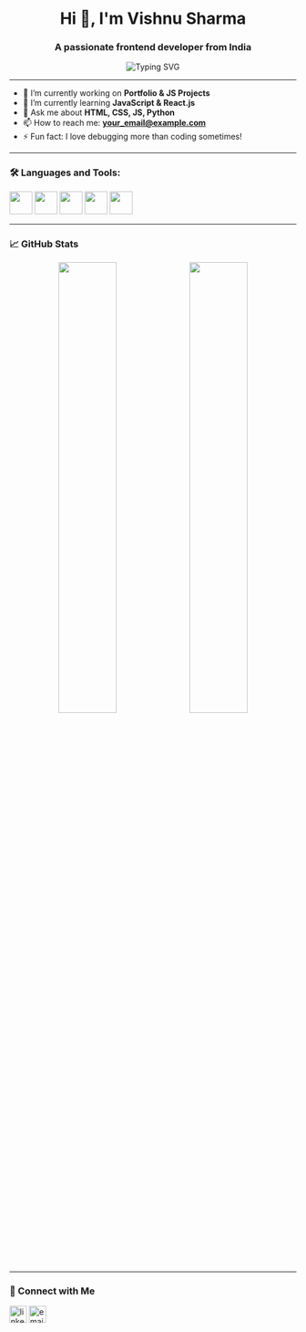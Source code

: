 <h1 align="center">Hi 👋, I'm Vishnu Sharma</h1>
<h3 align="center">A passionate frontend developer from India</h3>

<p align="center">
  <img src="https://readme-typing-svg.herokuapp.com?color=00BFFF&size=25&center=true&vCenter=true&width=600&lines=Web+Developer;HTML+%2F+CSS+%2F+JavaScript;React+%2F+Python+Learner;Open+Source+Enthusiast" alt="Typing SVG" />
</p>

---

- 🔭 I’m currently working on **Portfolio & JS Projects**
- 🌱 I’m currently learning **JavaScript & React.js**
- 💬 Ask me about **HTML, CSS, JS, Python**
- 📫 How to reach me: **your_email@example.com**
- ⚡ Fun fact: I love debugging more than coding sometimes!

---

### 🛠️ Languages and Tools:
<p align="left">
  <img src="https://cdn.jsdelivr.net/gh/devicons/devicon/icons/html5/html5-original.svg" height="40" />
  <img src="https://cdn.jsdelivr.net/gh/devicons/devicon/icons/css3/css3-original.svg" height="40" />
  <img src="https://cdn.jsdelivr.net/gh/devicons/devicon/icons/javascript/javascript-original.svg" height="40" />
  <img src="https://cdn.jsdelivr.net/gh/devicons/devicon/icons/python/python-original.svg" height="40" />
  <img src="https://cdn.jsdelivr.net/gh/devicons/devicon/icons/react/react-original.svg" height="40" />
</p>

---

### 📈 GitHub Stats

<p align="center">
  <img src="https://github-readme-stats.vercel.app/api?username=vishnusharma&show_icons=true&theme=radical" width="45%" />
  <img src="https://github-readme-streak-stats.herokuapp.com?user=vishnusharma&theme=radical" width="45%" />
</p>

---

### 🔗 Connect with Me
<p align="left">
  <a href="https://linkedin.com/in/your-link" target="blank"><img align="center" src="https://cdn-icons-png.flaticon.com/512/174/174857.png" alt="linkedin" height="30" /></a>
  <a href="mailto:your_email@example.com"><img align="center" src="https://cdn-icons-png.flaticon.com/512/732/732200.png" alt="email" height="30" /></a>
</p>

